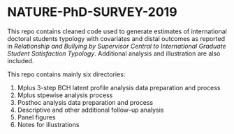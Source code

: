 # NATURE-PhD-SURVEY-2019
This repo contains cleaned code used to generate estimates of international doctoral students typology with covariates and distal outcomes as reported in *Relationship and Bullying by Supervisor Central to International Graduate Student Satisfaction Typology*. Additional analysis and illustration are also included.

This repo contains mainly six directories:

1. Mplus 3-step BCH latent profile analysis data preparation and process
2. Mplus stpewise analysis process
3. Posthoc analysis data preparation and process
4. Descriptive and other additional follow-up analysis
5. Panel figures
6. Notes for illustrations

